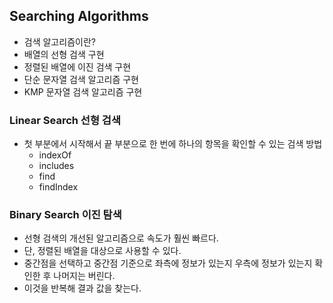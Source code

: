 ## Searching Algorithms

- 검색 알고리즘이란?
- 배열의 선형 검색 구현
- 정렬된 배열에 이진 검색 구현
- 단순 문자열 검색 알고리즘 구현
- KMP 문자열 검색 알고리즘 구현

### Linear Search 선형 검색

- 첫 부분에서 시작해서 끝 부분으로 한 번에 하나의 항목을 확인할 수 있는 검색 방법
  - indexOf
  - includes
  - find
  - findIndex

### Binary Search 이진 탐색
- 선형 검색의 개선된 알고리즘으로 속도가 훨씬 빠르다.
- 단, 정렬된 배열을 대상으로 사용할 수 있다.
- 중간점을 선택하고 중간점 기준으로 좌측에 정보가 있는지 우측에 정보가 있는지 확인한 후 나머지는 버린다.
- 이것을 반복해 결과 값을 찾는다.